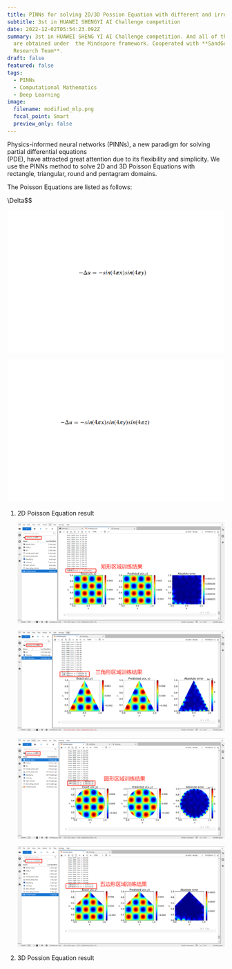 ```yaml
---
title: PINNs for solving 2D/3D Possion Equation with different and irregular boundary
subtitle: 3st in HUAWEI SHENGYI AI Challenge competition
date: 2022-12-02T05:54:23.092Z
summary: 3st in HUAWEI SHENG YI AI Challenge competition. And all of the results
  are obtained under  the Mindspore framework. Cooperated with **SandGold AI
  Research Team**.
draft: false
featured: false
tags:
  - PINNs
  - Computational Mathematics
  - Deep Learning
image:
  filename: modified_mlp.png
  focal_point: Smart
  preview_only: false
---
```

Physics-informed neural networks (PINNs), a new paradigm for solving partial differential equations\
(PDE), have attracted great attention due to its flexibility and simplicity. We use the PINNs method to solve 2D and 3D Poisson Equations with rectangle, triangular, round and pentagram domains.   

T﻿he Poisson Equations are listed as follows:

$﻿$\Delta$$

![](possion.png "2D Poisson Equation ")

![](3d-possion-equation.png "3D Poisson Equation ")

1. 2﻿D Poisson  Equation result 

   ![](矩形区域训练结果.png "2D Poisson Equation with Rectangle Domain")

   ![](三角形区域训练结果.png "3D Poisson Equation with Triangular Domain")

   ![](圆形区域训练结果.png "3D Poisson Equation with round Domain")

   ![](五边形区域训练结果.png "3D Poisson Equation with pentagram Domain")
2. 3﻿D Possion Equation result
